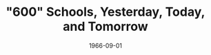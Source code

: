 --- 
title: "\"600\" Schools, Yesterday, Today, and Tomorrow" 
layout: "tc-single"
hasContentInGallery: true
date: 1966-09-01
--- 